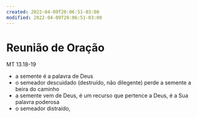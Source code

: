 ```yaml
---
created: 2022-04-09T20:06:51-03:00
modified: 2022-04-09T20:06:51-03:00
---
```


# Reunião de Oração

MT 13.18-19
- a semente é a palavra de Deus
- o semeador descuidado (destruído, não dilegente) perde a semente a beira do caminho
- a semente vem de Deus, é um recurso que pertence a Deus, é a Sua palavra poderosa
- o semeador distraído,
